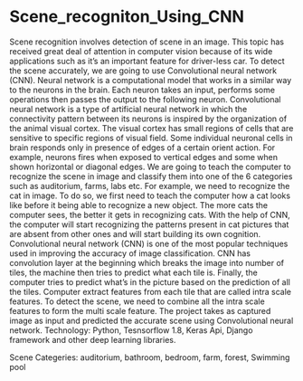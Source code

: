 # Scene_recogniton_Using_CNN
Scene recognition involves detection of scene in an image. This topic has received great deal of attention in computer vision because of its wide applications such as it’s an important feature for driver-less car. To detect the scene accurately, we are going to use Convolutional neural network (CNN). Neural network is a computational model that works in a similar way to the neurons in the brain. Each neuron takes an input, performs some operations then passes the output to the following neuron. Convolutional neural network is a type of artificial neural network in which the connectivity pattern between its neurons is inspired by the organization of the animal visual cortex. The visual cortex has small regions of cells that are sensitive to specific regions of visual field. Some individual neuronal cells in brain responds only in presence of edges of a certain orient action. For example, neurons fires when exposed to vertical edges and some when shown horizontal or diagonal edges. We are going to teach the computer to recognize the scene in image and classify them into one of the 6 categories such as auditorium, farms, labs etc. For example, we need to recognize the cat in image. To do so, we first need to teach the computer how a cat looks like before it being able to recognize a new object. The more cats the computer sees, the better it gets in recognizing cats. With the help of CNN, the computer will start recognizing the patterns present in cat pictures that are absent from other ones and will start building its own cognition. Convolutional neural network (CNN) is one of the most popular techniques used in improving the accuracy of image classification. CNN has convolution layer at the beginning which breaks the image into number of tiles, the machine then tries to predict what each tile is. Finally, the computer tries to predict what’s in the picture based on the prediction of all the tiles. Computer extract features from each tile that are called intra scale features. To detect the scene, we need to combine all the intra scale features to form the multi scale feature.
The project takes as captured image as input and predicted the accurate scene using Convolutional neural network.
Technology: Python, Tesnsorflow 1.8, Keras Api, Django framework and other deep learning libraries.


Scene Categeries:
auditorium,
bathroom,
bedroom,
farm,
forest,
Swimming pool

